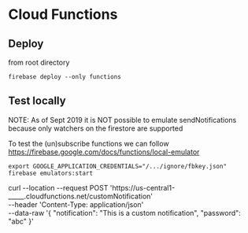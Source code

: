 # Cloud Functions

## Deploy

from root directory

```
firebase deploy --only functions
```

## Test locally

NOTE: As of Sept 2019 it is NOT possible to emulate sendNotifications because only watchers on the firestore are supported

To test the (un)subscribe functions we can follow https://firebase.google.com/docs/functions/local-emulator
```
export GOOGLE_APPLICATION_CREDENTIALS="/.../ignore/fbkey.json"
firebase emulators:start
```


curl --location --request POST 'https://us-central1-_____.cloudfunctions.net/customNotification' \
--header 'Content-Type: application/json' \
--data-raw '{
	"notification": "This is a custom notification",
	"password": "abc"
}'